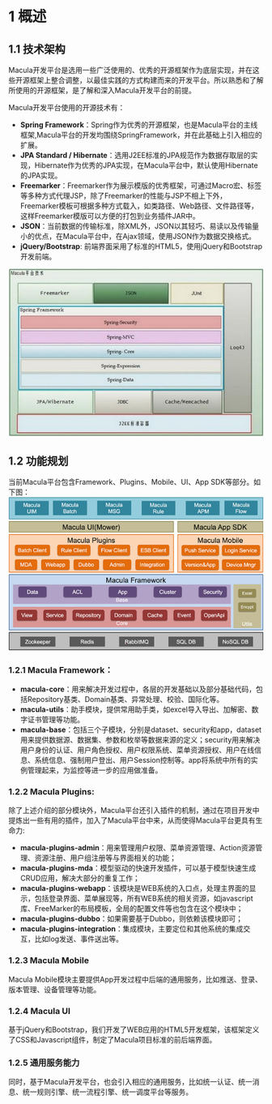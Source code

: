 # 1 概述

## 1.1 技术架构

Macula开发平台是选用一些广泛使用的、优秀的开源框架作为底层实现，并在这些开源框架上整合调整，以最佳实践的方式构建而来的开发平台。所以熟悉和了解所使用的开源框架，是了解和深入Macula开发平台的前提。

Macula开发平台使用的开源技术有：

* **Spring Framework**：Spring作为优秀的开源框架，也是Macula平台的主线框架,Macula平台的开发均围绕SpringFramework，并在此基础上引入相应的扩展。
* **JPA Standard / Hibernate**：选用J2EE标准的JPA规范作为数据存取层的实现，Hibernate作为优秀的JPA实现，在Macula平台中，默认使用Hibernate的JPA实现。
* **Freemarker**：Freemarker作为展示模版的优秀框架，可通过Macro宏、标签等多种方式代理JSP，除了Freemarker的性能与JSP不相上下外，Freemarker模板可根据多种方式载入，如类路径、Web路径、文件路径等，这样Freemarker模版可以方便的打包到业务插件JAR中。
* **JSON**：当前数据的传输标准，除XML外，JSON以其轻巧、易读以及传输量小的优点，在Macula平台中，在Ajax领域，使用JSON作为数据交换格式。
* **jQuery/Bootstrap**: 前端界面采用了标准的HTML5，使用jQuery和Bootstrap开发前端。

![技术架构图](../images/chapter1/overview-tech.jpg)

## 1.2 功能规划

当前Macula平台包含Framework、Plugins、Mobile、UI、App SDK等部分。如下图：  
![Macula平台功能规划图](../images/chapter1/overview-arch.png)

### 1.2.1 Macula Framework：

* **macula-core**：用来解决开发过程中，各层的开发基础以及部分基础代码，包括Repository基类、Domain基类、异常处理、校验、国际化等。
* **macula-utils**：助手模块，提供常用助手类，如excel导入导出、加解密、数字证书管理等功能。
* **macula-base**：包括三个子模块，分别是dataset、security和app，dataset用来提供数据源、数据集、参数和枚举等数据来源的定义；security用来解决用户身份的认证、用户角色授权、用户权限系统、菜单资源授权、用户在线信息、系统信息、强制用户登出、用户Session控制等。app将系统中所有的实例管理起来，为监控等进一步的应用做准备。

### 1.2.2 Macula Plugins:

除了上述介绍的部分模块外，Macula平台还引入插件的机制，通过在项目开发中提炼出一些有用的插件，加入了Macula平台中来，从而使得Macula平台更具有生命力:

* **macula-plugins-admin**：用来管理用户权限、菜单资源管理、Action资源管理、资源注册、用户组注册等与界面相关的功能；
* **macula-plugins-mda**：模型驱动的快速开发插件，可以基于模型快速生成CRUD应用，解决大部分的重复工作；
* **macula-plugins-webapp**：该模块是WEB系统的入口点，处理主界面的显示，包括登录界面、菜单展现等，所有WEB系统的相关资源，如javascript库、FreeMarker的布局模板，全局的配置文件等也包含在这个模块中；
* **macula-plugins-dubbo**：如果需要基于Dubbo，则依赖该模块即可；
* **macula-plugins-integration**：集成模块，主要定位和其他系统的集成交互，比如log发送、事件送出等。

### 1.2.3 Macula Mobile

Macula Mobile模块主要提供App开发过程中后端的通用服务，比如推送、登录、版本管理、设备管理等功能。

### 1.2.4 Macula UI

基于jQuery和Bootstrap，我们开发了WEB应用的HTML5开发框架，该框架定义了CSS和Javascript组件，制定了Macula项目标准的前后端界面。

### 1.2.5 通用服务能力

同时，基于Macula开发平台，也会引入相应的通用服务，比如统一认证、统一消息、统一规则引擎、统一流程引擎、统一调度平台等服务。

